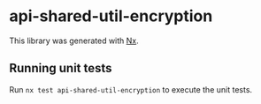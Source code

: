 # api-shared-util-encryption

This library was generated with [Nx](https://nx.dev).

## Running unit tests

Run `nx test api-shared-util-encryption` to execute the unit tests.
